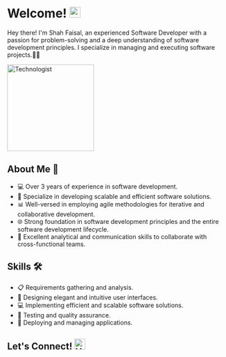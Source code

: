 # Welcome! <img src="https://raw.githubusercontent.com/Tarikul-Islam-Anik/Animated-Fluent-Emojis/master/Emojis/Hand%20gestures/Waving%20Hand.png" alt="Waving Hand" width="25" height="25" />

Hey there! I'm Shah Faisal, an experienced Software Developer with a passion for problem-solving and a deep understanding of software development principles. I specialize in managing and executing software projects.🧑‍💻

<img src="https://raw.githubusercontent.com/Tarikul-Islam-Anik/Animated-Fluent-Emojis/master/Emojis/People/Technologist.png" alt="Technologist" width="200" height="200" />

## About Me 💼

- 💻  Over 3 years of experience in software development.
- 🚀  Specialize in developing scalable and efficient software solutions.
- 📊  Well-versed in employing agile methodologies for iterative and collaborative development.
- 🌐  Strong foundation in software development principles and the entire software development lifecycle.
- 📣  Excellent analytical and communication skills to collaborate with cross-functional teams.

## Skills 🛠️

- 📋  Requirements gathering and analysis.
- 🎨  Designing elegant and intuitive user interfaces.
- 💻  Implementing efficient and scalable software solutions.
- 🧪  Testing and quality assurance.
- 🚀  Deploying and managing applications.

## Let's Connect! <img src="https://raw.githubusercontent.com/Tarikul-Islam-Anik/Animated-Fluent-Emojis/master/Emojis/Hand%20gestures/Handshake.png" alt="Handshake" width="25" height="25" />
